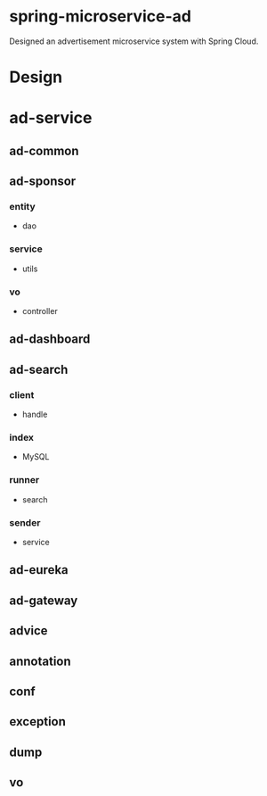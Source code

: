 # spring-microservice-ad
Designed an advertisement microservice system with Spring Cloud.

# Design
# ad-service

## ad-common

## ad-sponsor

### entity

- dao

### service

- utils

### vo

- controller

## ad-dashboard

## ad-search

### client

- handle

### index

- MySQL

### runner

- search

### sender

- service

## ad-eureka

## ad-gateway

## advice

## annotation

## conf

## exception

## dump

## vo

